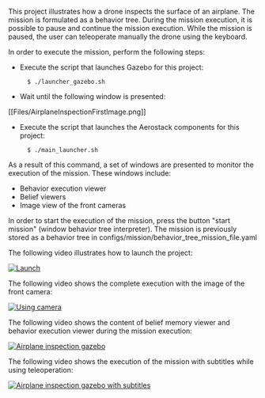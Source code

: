 This project illustrates how a drone inspects the surface of an airplane. The mission is formulated as a behavior tree. During the mission execution, it is possible to pause and continue the mission execution. While the mission is paused, the user can teleoperate manually the drone using the keyboard.

In order to execute the mission, perform the following steps:

- Execute the script that launches Gazebo for this project:

        $ ./launcher_gazebo.sh

- Wait until the following window is presented:

[[Files/AirplaneInspectionFirstImage.png]]

- Execute the script that launches the Aerostack components for this project:

        $ ./main_launcher.sh

As a result of this command, a set of windows are presented to monitor the execution of the mission. These windows include:
- Behavior execution viewer
- Belief viewers 
- Image view of the front cameras

In order to start the execution of the mission, press the button "start mission" (window behavior tree interpreter). The mission is previously stored as a behavior tree in configs/mission/behavior_tree_mission_file.yaml

The following video illustrates how to launch the project:

[ ![Launch](https://i.ibb.co/4SrqBPY/youtubepage1-800.png)](https://youtu.be/xETjawUBR2M)

The following video shows the complete execution with the image of the front camera:

[ ![Using camera](https://i.ibb.co/2d0JHgK/youtubepage2-800.png)](https://youtu.be/nVDlk8b8eyk)

The following video shows the content of belief memory viewer and behavior execution viewer during the mission execution:
  
[ ![Airplane inspection gazebo](https://i.ibb.co/zhwk4jB/youtubepage3-800.png)](https://youtu.be/mPCTLPO-F_A)

The following video shows the execution of the mission with subtitles while using teleoperation:

[ ![Airplane inspection gazebo with subtitles](https://i.ibb.co/DRQKPw2/capiavion2-800.png)](https://youtu.be/3l02MxyfGow)
